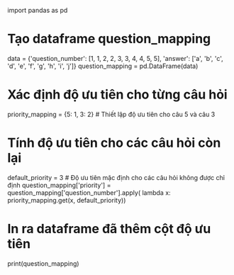 import pandas as pd

# Tạo dataframe question_mapping
data = {'question_number': [1, 1, 2, 2, 3, 3, 4, 4, 5, 5],
        'answer': ['a', 'b', 'c', 'd', 'e', 'f', 'g', 'h', 'i', 'j']}
question_mapping = pd.DataFrame(data)

# Xác định độ ưu tiên cho từng câu hỏi
priority_mapping = {5: 1, 3: 2}  # Thiết lập độ ưu tiên cho câu 5 và câu 3

# Tính độ ưu tiên cho các câu hỏi còn lại
default_priority = 3  # Độ ưu tiên mặc định cho các câu hỏi không được chỉ định
question_mapping['priority'] = question_mapping['question_number'].apply(
    lambda x: priority_mapping.get(x, default_priority))

# In ra dataframe đã thêm cột độ ưu tiên
print(question_mapping)
